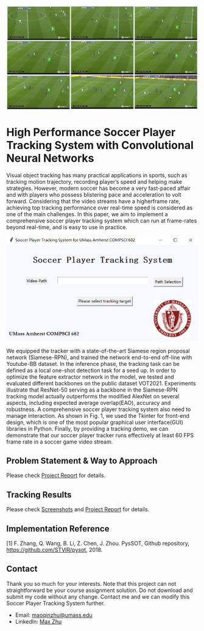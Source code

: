 ![Soccer Player Tracker](https://github.com/MaxyZhu75/High-Performance-Soccer-Player-Tracking-System-with-CNN/blob/main/summary/ScreenShots9.png)
# High Performance Soccer Player Tracking System with Convolutional Neural Networks
Visual object tracking has many practical applications in sports, such as tracking motion trajectory, recording player’s speed and helping make strategies. However, modern soccer has become a very fast-paced affair and with players who possess blistering pace and acceleration to volt forward. Considering that the video streams have a higherframe rate, achieving top tracking performance over real-time speed is considered as one of the main challenges. In this paper, we aim to implement a comprehensive soccer player tracking system which can run at frame-rates beyond real-time, and is easy to use in practice.

![GUI](https://github.com/MaxyZhu75/High-Performance-Soccer-Player-Tracking-System-with-CNN/blob/main/summary/GUI.png)

We equipped the tracker with a state-of-the-art Siamese region proposal network (Siamese-RPN), and trained the network end-to-end off-line with Youtube-BB dataset. In the inference phase, the tracking task can be defined as a local one-shot detection task for a seed up. In order to optimize the feature extractor network in the model, we tested and evaluated different backbones on the public dataset VOT2021. Experiments illustrate that ResNet-50 serving as a backbone in the Siamese-RPN tracking model actually outperforms the modified AlexNet on several aspects, including expected average overlap(EAO), accuracy and robustness. A comprehensive soccer player tracking system also need to manage interaction. As shown in Fig. 1, we used the Tkinter for front-end design, which is one of the most popular graphical user interface(GUI) libraries in Python. Finally, by providing a tracking demo, we can demonstrate that our soccer player tracker runs effectively at least 60 FPS frame rate in a soccer game video stream.

## Problem Statement & Way to Approach
Please check [Project Report](https://github.com/MaxyZhu75/High-Performance-Soccer-Player-Tracking-System-with-CNN/blob/main/summary/Report.pdf) for details.
## Tracking Results
Please check [Screenshots](https://github.com/MaxyZhu75/High-Performance-Soccer-Player-Tracking-System-with-CNN/blob/main/summary/ScreenShots6.png) and [Project Report](https://github.com/MaxyZhu75/High-Performance-Soccer-Player-Tracking-System-with-CNN/blob/main/summary/Report.pdf) for details.

## Implementation Reference
[1] F. Zhang, Q. Wang, B. Li, Z. Chen, J. Zhou. PysSOT, Github repository, https://github.com/STVIR/pysot, 2018.

## Contact
Thank you so much for your interests. Note that this project can not straightforward be your course assignment solution. Do not download and submit my code without any change. Contact me and we can modify this Soccer Player Tracking System further.
* Email: maoqinzhu@umass.edu
* LinkedIn: [Max Zhu](https://www.linkedin.com/in/maoqin-zhu/)
